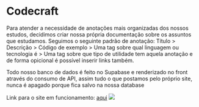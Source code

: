 # Codecraft

<p>Para atender a necessidade de anotações mais organizadas dos nossos estudos, decidimos criar nossa própria documentação sobre os assuntos que estudamos. 
Seguimos o seguinte padrão de anotação: Título > Descrição > Código de exemplo > Uma tag sobre qual linguagem ou tecnologia é > Uma tag sobre que tipo de utilidade tem aquela anotação e de forma opicional é possível inserir links também.</p>
<p>Todo nosso banco de dados é feito no Supabase e renderizado no front através do consumo de API, assim tudo o que postamos pelo próprio site, nunca é apagado porque fica salvo na nossa database </p>
Link para o site em funcionamento: <a href="https://codecraftdb.vercel.app">aqui</a>

<img src="https://user-images.githubusercontent.com/104655361/235953304-474af91d-ae37-447d-8071-4e84c5a9fce6.png"/>
